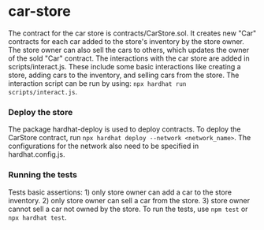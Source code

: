 # car-store

The contract for the car store is contracts/CarStore.sol. It creates new "Car" contracts for each car added to the store's inventory by the store owner. The store owner can also sell the cars to others, which updates the owner of the sold "Car" contract. The interactions with the car store are added in scripts/interact.js. These include some basic interactions like creating a store, adding cars to the inventory, and selling cars from the store. The interaction script can be run by using: `npx hardhat run scripts/interact.js`.

### Deploy the store

The package hardhat-deploy is used to deploy contracts. To deploy the CarStore contract, run `npx hardhat deploy --network <network_name>`. The configurations for the network also need to be specified in hardhat.config.js. 

### Running the tests

Tests basic assertions: 1) only store owner can add a car to the store inventory. 2) only store owner can sell a car from the store. 3) store owner cannot sell a car not owned by the store. To run the tests, use `npm test` or `npx hardhat test`.
